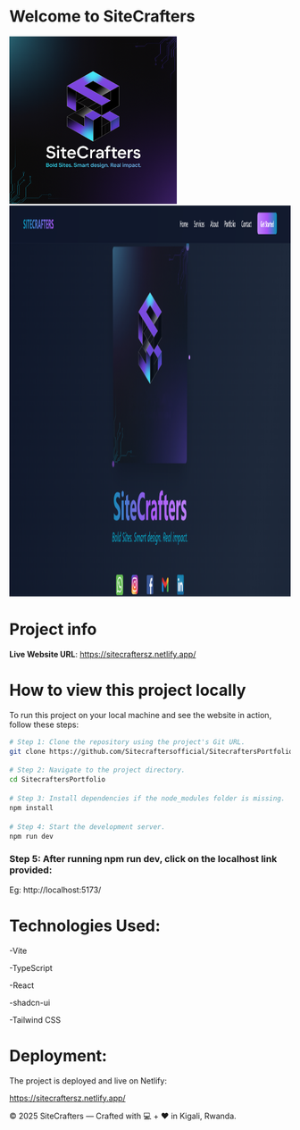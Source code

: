 # Welcome to SiteCrafters

<p float="left">
  <img src="./src/assets/siteCraftersLogo.png" width="300px" height="300px" />
  <img src="./src/assets/portfolio/sitecrafters.png" width="700px" height="700px" />
</p>

# Project info

**Live Website URL**: https://sitecraftersz.netlify.app/

# How to view this project locally

To run this project on your local machine and see the website in action, follow these steps:

```sh
# Step 1: Clone the repository using the project's Git URL.
git clone https://github.com/Sitecraftersofficial/SitecraftersPortfolio.git

# Step 2: Navigate to the project directory.
cd SitecraftersPortfolio

# Step 3: Install dependencies if the node_modules folder is missing.
npm install

# Step 4: Start the development server.
npm run dev
````
### Step 5: After running npm run dev, click on the localhost link provided:
Eg: http://localhost:5173/



# Technologies Used:

-Vite

-TypeScript

-React

-shadcn-ui

-Tailwind CSS



# Deployment:
The project is deployed and live on Netlify:

https://sitecraftersz.netlify.app/

© 2025 SiteCrafters — Crafted with 💻 + ❤️ in Kigali, Rwanda.
